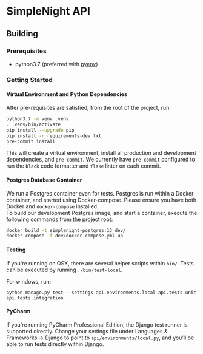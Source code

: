 # SimpleNight API

## Building

### Prerequisites
- python3.7 (preferred with [pyenv](https://github.com/pyenv/pyenv))

### Getting Started

#### Virtual Environment and Python Dependencies
After pre-requisites are satisfied, from the root of the project, run:
```bash
python3.7 -m venv .venv
. .venv/bin/activate
pip install --upgrade pip
pip install -r requirements-dev.txt
pre-commit install
```

This will create a virtual environment, install all production and development dependencies, and `pre-commit`.  We currently have `pre-commit` configured to run the `black` code formatter and `flake` linter on each commit.

#### Postgres Database Container

We run a Postgres container even for tests.  Postgres is run within a Docker container, and started using Docker-compose.  Please ensure you have both Docker and `docker-compose` installed.  
To build our development Postgres image, and start a container, execute the following commands from the project root:

```bash
docker build -t simplenight-postgres:13 dev/
docker-compose -f dev/docker-compose.yml up
```

#### Testing

If you're running on OSX, there are several helper scripts within `bin/`.  Tests can be executed by running `./bin/test-local`.

For windows, run: 

`python manage.py test --settings api.environments.local api.tests.unit api.tests.integration`

#### PyCharm

If you're running PyCharm Professional Edition, the Django test runner is supported directly.  Change your settings file under Languages & Frameworks -> Django to point to `api/environments/local.py`, and you'll be able to run tests directly within Django.